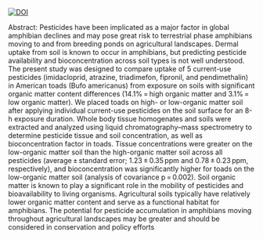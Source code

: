 [![DOI](https://zenodo.org/badge/31033635.svg)](https://zenodo.org/badge/latestdoi/31033635)

Abstract: Pesticides have been implicated as a major factor in global amphibian declines and may pose great risk to terrestrial phase amphibians moving to and from breeding ponds on agricultural landscapes. Dermal uptake from soil is known to occur in amphibians, but predicting pesticide availability and bioconcentration across soil types is not well understood. The present study was designed to compare uptake of 5 current-use pesticides (imidacloprid, atrazine, triadimefon, fipronil, and pendimethalin) in American toads (Bufo americanus) from exposure on soils with significant organic matter content differences (14.1% = high organic matter and 3.1% = low organic matter). We placed toads on high- or low-organic matter soil after applying individual current-use pesticides on the soil surface for an 8-h exposure duration. Whole body tissue homogenates and soils were extracted and analyzed using liquid chromatography–mass spectrometry to determine pesticide tissue and soil concentration, as well as bioconcentration factor in toads. Tissue concentrations were greater on the low-organic matter soil than the high-organic matter soil across all pesticides (average ± standard error; 1.23 ± 0.35 ppm and 0.78 ± 0.23 ppm, respectively), and bioconcentration was significantly higher for toads on the low-organic matter soil (analysis of covariance p = 0.002). Soil organic matter is known to play a significant role in the mobility of pesticides and bioavailability to living organisms. Agricultural soils typically have relatively lower organic matter content and serve as a functional habitat for amphibians. The potential for pesticide accumulation in amphibians moving throughout agricultural landscapes may be greater and should be considered in conservation and policy efforts
